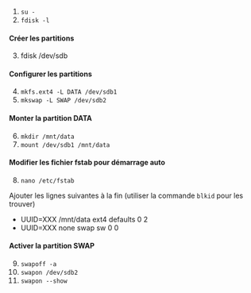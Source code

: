 1. `su -`
2. `fdisk -l`
#### Créer les partitions
3. fdisk /dev/sdb

#### Configurer les partitions
4. `mkfs.ext4 -L DATA /dev/sdb1`
5. `mkswap -L SWAP /dev/sdb2`

#### Monter la partition DATA
6. `mkdir /mnt/data`
7. `mount /dev/sdb1 /mnt/data`

#### Modifier les fichier fstab pour démarrage auto
8. `nano /etc/fstab`
   
Ajouter les lignes suivantes à la fin (utiliser la commande `blkid` pour les trouver)
- UUID=XXX  /mnt/data  ext4  defaults  0  2
- UUID=XXX  none  swap  sw  0  0

#### Activer la partition SWAP
9. `swapoff -a`
10. `swapon /dev/sdb2`
11. `swapon --show`
